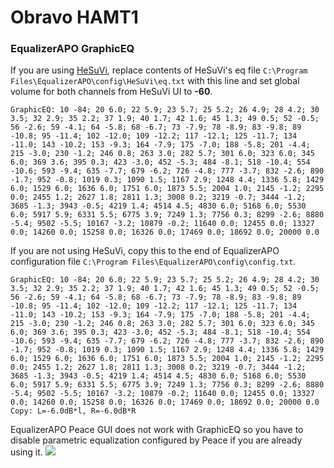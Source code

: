 # Obravo HAMT1
### EqualizerAPO GraphicEQ
If you are using [HeSuVi](https://sourceforge.net/projects/hesuvi/), replace contents of HeSuVi's eq file `C:\Program Files\EqualizerAPO\config\HeSuVi\eq.txt` with this line and set global volume for both channels from HeSuVi UI to **-60**.
```
GraphicEQ: 10 -84; 20 6.0; 22 5.9; 23 5.7; 25 5.2; 26 4.9; 28 4.2; 30 3.5; 32 2.9; 35 2.2; 37 1.9; 40 1.7; 42 1.6; 45 1.3; 49 0.5; 52 -0.5; 56 -2.6; 59 -4.1; 64 -5.8; 68 -6.7; 73 -7.9; 78 -8.9; 83 -9.8; 89 -10.8; 95 -11.4; 102 -12.0; 109 -12.2; 117 -12.1; 125 -11.7; 134 -11.0; 143 -10.2; 153 -9.3; 164 -7.9; 175 -7.0; 188 -5.8; 201 -4.4; 215 -3.0; 230 -1.2; 246 0.8; 263 3.0; 282 5.7; 301 6.0; 323 6.0; 345 6.0; 369 3.6; 395 0.3; 423 -3.0; 452 -5.3; 484 -8.1; 518 -10.4; 554 -10.6; 593 -9.4; 635 -7.7; 679 -6.2; 726 -4.8; 777 -3.7; 832 -2.6; 890 -1.7; 952 -0.8; 1019 0.3; 1090 1.5; 1167 2.9; 1248 4.4; 1336 5.8; 1429 6.0; 1529 6.0; 1636 6.0; 1751 6.0; 1873 5.5; 2004 1.0; 2145 -1.2; 2295 0.0; 2455 1.2; 2627 1.8; 2811 1.3; 3008 0.2; 3219 -0.7; 3444 -1.2; 3685 -1.3; 3943 -0.5; 4219 1.4; 4514 4.5; 4830 6.0; 5168 6.0; 5530 6.0; 5917 5.9; 6331 5.5; 6775 3.9; 7249 1.3; 7756 0.3; 8299 -2.6; 8880 -5.4; 9502 -5.5; 10167 -3.2; 10879 -0.2; 11640 0.0; 12455 0.0; 13327 0.0; 14260 0.0; 15258 0.0; 16326 0.0; 17469 0.0; 18692 0.0; 20000 0.0
```
If you are not using HeSuVi, copy this to the end of EqualizerAPO configuration file `C:\Program Files\EqualizerAPO\config\config.txt`.
```
GraphicEQ: 10 -84; 20 6.0; 22 5.9; 23 5.7; 25 5.2; 26 4.9; 28 4.2; 30 3.5; 32 2.9; 35 2.2; 37 1.9; 40 1.7; 42 1.6; 45 1.3; 49 0.5; 52 -0.5; 56 -2.6; 59 -4.1; 64 -5.8; 68 -6.7; 73 -7.9; 78 -8.9; 83 -9.8; 89 -10.8; 95 -11.4; 102 -12.0; 109 -12.2; 117 -12.1; 125 -11.7; 134 -11.0; 143 -10.2; 153 -9.3; 164 -7.9; 175 -7.0; 188 -5.8; 201 -4.4; 215 -3.0; 230 -1.2; 246 0.8; 263 3.0; 282 5.7; 301 6.0; 323 6.0; 345 6.0; 369 3.6; 395 0.3; 423 -3.0; 452 -5.3; 484 -8.1; 518 -10.4; 554 -10.6; 593 -9.4; 635 -7.7; 679 -6.2; 726 -4.8; 777 -3.7; 832 -2.6; 890 -1.7; 952 -0.8; 1019 0.3; 1090 1.5; 1167 2.9; 1248 4.4; 1336 5.8; 1429 6.0; 1529 6.0; 1636 6.0; 1751 6.0; 1873 5.5; 2004 1.0; 2145 -1.2; 2295 0.0; 2455 1.2; 2627 1.8; 2811 1.3; 3008 0.2; 3219 -0.7; 3444 -1.2; 3685 -1.3; 3943 -0.5; 4219 1.4; 4514 4.5; 4830 6.0; 5168 6.0; 5530 6.0; 5917 5.9; 6331 5.5; 6775 3.9; 7249 1.3; 7756 0.3; 8299 -2.6; 8880 -5.4; 9502 -5.5; 10167 -3.2; 10879 -0.2; 11640 0.0; 12455 0.0; 13327 0.0; 14260 0.0; 15258 0.0; 16326 0.0; 17469 0.0; 18692 0.0; 20000 0.0
Copy: L=-6.0dB*l, R=-6.0dB*R
```
EqualizerAPO Peace GUI does not work with GraphicEQ so you have to disable parametric equalization configured by Peace if you are already using it.
![](https://raw.githubusercontent.com/jaakkopasanen/AutoEq/master/results/Headphone.com/innerfidelity/onear/Obravo%20HAMT1/Obravo%20HAMT1.png)
